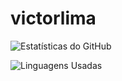 # victorlima

![Estatísticas do GitHub](https://github-readme-stats.vercel.app/api?username=victor-lima-dados-dev&show_icons=true&theme=radical)  


![Linguagens Usadas](https://github-readme-stats.vercel.app/api/top-langs/?username=victor-lima-dados-dev&theme=radical)  

